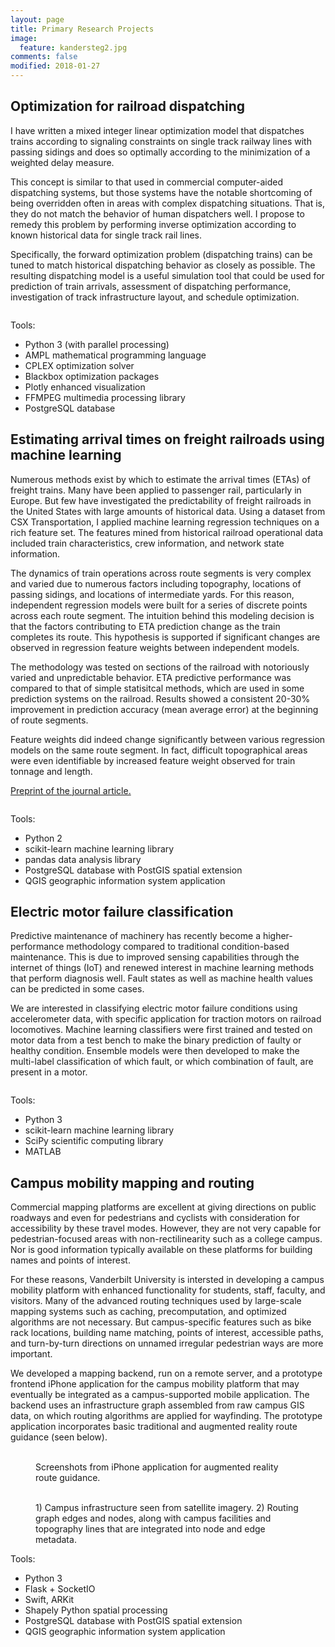 ```yaml
---
layout: page
title: Primary Research Projects
image:
  feature: kandersteg2.jpg
comments: false
modified: 2018-01-27
---
```


## Optimization for railroad dispatching

I have written a mixed integer linear optimization model that dispatches trains according to signaling constraints on single track railway lines with passing sidings and does so optimally according to the minimization of a weighted delay measure.

This concept is similar to that used in commercial computer-aided dispatching systems, but those systems have the notable shortcoming of being overridden often in areas with complex dispatching situations. That is, they do not match the behavior of human dispatchers well. I propose to remedy this problem by performing inverse optimization according to known historical data for single track rail lines.

Specifically, the forward optimization problem (dispatching trains) can be tuned to match historical dispatching behavior as closely as possible. The resulting dispatching model is a useful simulation tool that could be used for prediction of train arrivals, assessment of dispatching performance, investigation of track infrastructure layout, and schedule optimization.

<figure>
	<a href="{{ site.url }}/images/stringline.png"><img src="{{ site.url }}/images/stringline.png" alt=""></a>
</figure>

Tools:
* Python 3 (with parallel processing)
* AMPL mathematical programming language
* CPLEX optimization solver
* Blackbox optimization packages
* Plotly enhanced visualization
* FFMPEG multimedia processing library
* PostgreSQL database

## Estimating arrival times on freight railroads using machine learning

Numerous methods exist by which to estimate the arrival times (ETAs) of freight trains. Many have been applied to passenger rail, particularly in Europe. But few have investigated the predictability of freight railroads in the United States with large amounts of historical data. Using a dataset from CSX Transportation, I applied machine learning regression techniques on a rich feature set. The features mined from historical railroad operational data included train characteristics, crew information, and network state information.

The dynamics of train operations across route segments is very complex and varied due to numerous factors including topography, locations of passing sidings, and locations of intermediate yards. For this reason, independent regression models were built for a series of discrete points across each route segment. The intuition behind this modeling decision is that the factors contributing to ETA prediction change as the train completes its route. This hypothesis is supported if significant changes are observed in regression feature weights between independent models.

The methodology was tested on sections of the railroad with notoriously varied and unpredictable behavior. ETA predictive performance was compared to that of simple statisitcal methods, which are used in some prediction systems on the railroad. Results showed a consistent 20-30% improvement in prediction accuracy (mean average error) at the beginning of route segments.

Feature weights did indeed change significantly between various regression models on the same route segment. In fact, difficult topographical areas were even identifiable by increased feature weight observed for train tonnage and length.

[Preprint of the journal article.](https://www.dropbox.com/s/ojet2nbntvfeo54/Barbouretal2017.pdf?dl=0)

<figure>
	<a href="{{ site.url }}/images/route_feature_weights.jpg"><img src="{{ site.url }}/images/route_feature_weights.jpg" alt=""></a>
</figure>

Tools:
* Python 2
* scikit-learn machine learning library
* pandas data analysis library
* PostgreSQL database with PostGIS spatial extension
* QGIS geographic information system application

## Electric motor failure classification

Predictive maintenance of machinery has recently become a higher-performance methodology compared to traditional condition-based maintenance. This is due to improved sensing capabilities through the internet of things (IoT) and renewed interest in machine learning methods that perform diagnosis well. Fault states as well as machine health values can be predicted in some cases.

We are interested in classifying electric motor failure conditions using accelerometer data, with specific application for traction motors on railroad locomotives. Machine learning classifiers were first trained and tested on motor data from a test bench to make the binary prediction of faulty or healthy condition. Ensemble models were then developed to make the multi-label classification of which fault, or which combination of fault, are present in a motor.

<figure>
	<a href="{{ site.url }}/images/test_bench.png"><img src="{{ site.url }}/images/test_bench.png" alt=""></a>
</figure>

Tools:
* Python 3
* scikit-learn machine learning library
* SciPy scientific computing library
* MATLAB

## Campus mobility mapping and routing

Commercial mapping platforms are excellent at giving directions on public roadways and even for pedestrians and cyclists with consideration for accessibility by these travel modes. However, they are not very capable for pedestrian-focused areas with non-rectilinearity such as a college campus. Nor is good information typically available on these platforms for building names and points of interest.

For these reasons, Vanderbilt University is intersted in developing a campus mobility platform with enhanced functionality for students, staff, faculty, and visitors. Many of the advanced routing techniques used by large-scale mapping systems such as caching, precomputation, and optimized algorithms are not necessary. But campus-specific features such as bike rack locations, building name matching, points of interest, accessible paths, and turn-by-turn directions on unnamed irregular pedestrian ways are more important.

We developed a mapping backend, run on a remote server, and a prototype frontend iPhone application for the campus mobility platform that may eventually be integrated as a campus-supported mobile application. The backend uses an infrastructure graph assembled from raw campus GIS data, on which routing algorithms are applied for wayfinding. The prototype application incorporates basic traditional and augmented reality route guidance (seen below).

<figure class="half">
	<a href="{{ site.url }}/images/screen1.png"><img src="{{ site.url }}/images/screen1_crop.png" alt=""></a>
	<a href="{{ site.url }}/images/screen2.png"><img src="{{ site.url }}/images/screen2_crop.png" alt=""></a>
<figcaption>Screenshots from iPhone application for augmented reality route guidance.</figcaption>
</figure>

<figure class="half">
	<a href="{{ site.url }}/images/satellite.png"><img src="{{ site.url }}/images/satellite_crop.png" alt=""></a>
	<a href="{{ site.url }}/images/map_layers.png"><img src="{{ site.url }}/images/map_layers_crop.png" alt=""></a>
<figcaption>1) Campus infrastructure seen from satellite imagery. 2) Routing graph edges and nodes, along with campus facilities and topography lines that are integrated into node and edge metadata.</figcaption>
</figure>

Tools:
* Python 3
* Flask + SocketIO
* Swift, ARKit
* Shapely Python spatial processing
* PostgreSQL database with PostGIS spatial extension
* QGIS geographic information system application

